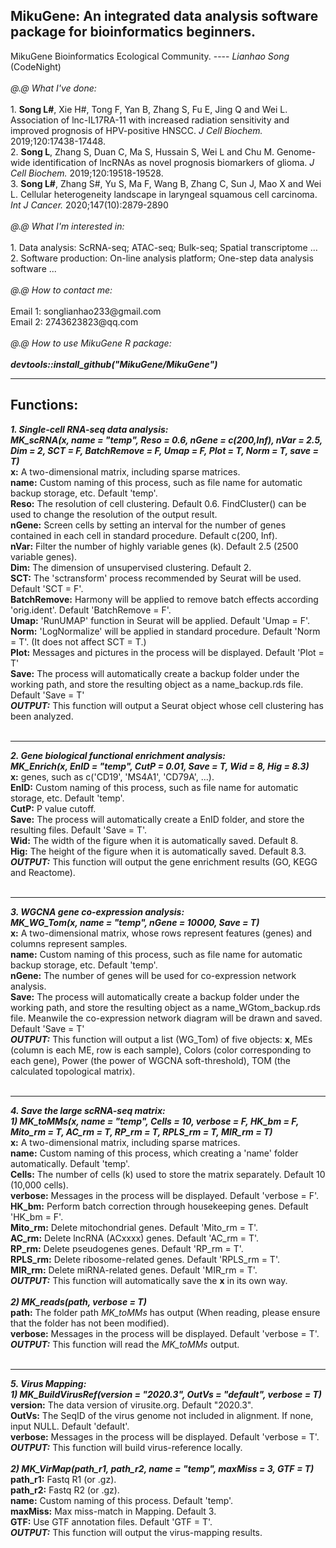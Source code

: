 <h2>MikuGene: An integrated data analysis software package for bioinformatics beginners.</h2>
MikuGene Bioinformatics Ecological Community. ---- <i>Lianhao Song</i> (CodeNight)<br>
<br>
<i>@.@ What I've done:</i><br>
<br>
1. <b>Song L#</b>, Xie H#, Tong F, Yan B, Zhang S, Fu E, Jing Q and Wei L. Association of lnc-IL17RA-11 with increased radiation sensitivity and improved prognosis of HPV-positive HNSCC. <i>J Cell Biochem.</i> 2019;120:17438-17448.<br>
2. <b>Song L</b>, Zhang S, Duan C, Ma S, Hussain S, Wei L and Chu M. Genome-wide identification of lncRNAs as novel prognosis biomarkers of glioma. <i>J Cell Biochem.</i> 2019;120:19518-19528.<br>
3. <b>Song L#</b>, Zhang S#, Yu S, Ma F, Wang B, Zhang C, Sun J, Mao X and Wei L. Cellular heterogeneity landscape in laryngeal squamous cell carcinoma. <i>Int J Cancer.</i> 2020;147(10):2879-2890<br>
<br>
<i>@.@ What I'm interested in:</i><br>
<br>
1. Data analysis: ScRNA-seq; ATAC-seq; Bulk-seq; Spatial transcriptome ... <br>
2. Software production: On-line analysis platform; One-step data analysis software ... <br>
<br>
<i>@.@ How to contact me:</i><br>
<br>
Email 1: songlianhao233@gmail.com <br>
Email 2: 2743623823@qq.com <br>
<br>
<i>@.@ How to use MikuGene R package:</i><br>
<br>
<b><i>devtools::install_github("MikuGene/MikuGene")</i></b>
<br><hr>

<h2>Functions:</h2>
<b><i>1. Single-cell RNA-seq data analysis:</i></b><br>
<b><i>MK_scRNA(x, name = "temp", Reso = 0.6, nGene = c(200,Inf), nVar = 2.5, Dim = 2, SCT = F, BatchRemove = F, Umap = F, Plot = T, Norm = T, save = T)</i></b><br>
 <b>x:</b> A two-dimensional matrix, including sparse matrices.<br>
 <b>name:</b> Custom naming of this process, such as file name for automatic backup storage, etc. Default 'temp'.<br>
 <b>Reso:</b> The resolution of cell clustering. Default 0.6. FindCluster() can be used to change the resolution of the output result.<br>
 <b>nGene:</b> Screen cells by setting an interval for the number of genes contained in each cell in standard procedure. Default c(200, Inf).<br>
 <b>nVar:</b> Filter the number of highly variable genes (k). Default 2.5 (2500 variable genes).<br>
 <b>Dim:</b> The dimension of unsupervised clustering. Default 2.<br>
 <b>SCT:</b> The 'sctransform' process recommended by Seurat will be used. Default 'SCT = F'.<br>
 <b>BatchRemove:</b> Harmony will be applied to remove batch effects according 'orig.ident'. Default 'BatchRemove = F'.<br>
 <b>Umap:</b> 'RunUMAP' function in Seurat will be applied. Default 'Umap = F'.<br>
 <b>Norm:</b> 'LogNormalize' will be applied in standard procedure. Default 'Norm = T'. (It does not affect SCT = T.)<br>
 <b>Plot:</b> Messages and pictures in the process will be displayed. Default 'Plot = T'<br>
 <b>Save:</b> The process will automatically create a backup folder under the working path, and store the resulting object as a name_backup.rds file. Default 'Save = T'<br>
 <b><i>OUTPUT:</i></b> This function will output a Seurat object whose cell clustering has been analyzed.<br>
 <br><hr>
<b><i>2. Gene biological functional enrichment analysis:</i></b><br>
<b><i>MK_Enrich(x, EnID = "temp", CutP = 0.01, Save = T, Wid = 8, Hig = 8.3)</i></b><br>
 <b>x:</b> genes, such as c('CD19', 'MS4A1', 'CD79A', ...).<br>
 <b>EnID:</b> Custom naming of this process, such as file name for automatic storage, etc. Default 'temp'.<br>
 <b>CutP:</b> P value cutoff.<br>
 <b>Save:</b> The process will automatically create a EnID folder, and store the resulting files. Default 'Save = T'.<br>
 <b>Wid:</b> The width of the figure when it is automatically saved. Default 8.<br>
 <b>Hig:</b> The height of the figure when it is automatically saved. Default 8.3.<br>
 <b><i>OUTPUT:</i></b> This function will output the gene enrichment results (GO, KEGG and Reactome).<br>
 <br><hr>
<b><i>3. WGCNA gene co-expression analysis:</i></b><br>
<b><i>MK_WG_Tom(x, name = "temp", nGene = 10000, Save = T)</i></b><br>
 <b>x:</b> A two-dimensional matrix, whose rows represent features (genes) and columns represent samples.<br>
 <b>name:</b> Custom naming of this process, such as file name for automatic backup storage, etc. Default 'temp'.<br>
 <b>nGene:</b> The number of genes will be used for co-expression network analysis.<br>
 <b>Save:</b> The process will automatically create a backup folder under the working path, and store the resulting object as a name_WGtom_backup.rds file. Meanwile the co-expression network diagram will be drawn and saved. Default 'Save = T'<br>
 <b><i>OUTPUT:</i></b> This function will output a list (WG_Tom) of five objects: <b>x</b>, MEs (column is each ME, row is each sample), Colors (color corresponding to each gene), Power (the power of WGCNA soft-threshold), TOM (the calculated topological matrix).<br>
 <br><hr>
<b><i>4. Save the large scRNA-seq matrix:</i></b><br>
<b><i>1) MK_toMMs(x, name = "temp", Cells = 10, verbose = F, HK_bm = F, Mito_rm = T, AC_rm = T, RP_rm = T, RPLS_rm = T, MIR_rm = T)</i></b><br>
 <b>x:</b> A two-dimensional matrix, including sparse matrices.<br>
 <b>name:</b> Custom naming of this process, which creating a 'name' folder automatically. Default 'temp'.<br>
 <b>Cells:</b> The number of cells (k) used to store the matrix separately. Default 10 (10,000 cells).<br>
 <b>verbose:</b> Messages in the process will be displayed. Default 'verbose = F'.<br>
 <b>HK_bm:</b> Perform batch correction through housekeeping genes. Default 'HK_bm = F'.<br>
 <b>Mito_rm:</b> Delete mitochondrial genes. Default 'Mito_rm = T'.<br>
 <b>AC_rm:</b> Delete lncRNA (ACxxxx) genes. Default 'AC_rm = T'.<br>
 <b>RP_rm:</b> Delete pseudogenes genes. Default 'RP_rm = T'.<br>
 <b>RPLS_rm:</b> Delete ribosome-related genes. Default 'RPLS_rm = T'.<br>
 <b>MIR_rm:</b> Delete miRNA-related genes. Default 'MIR_rm = T'.<br>
 <b><i>OUTPUT:</i></b> This function will automatically save the <b>x</b> in its own way.<br>
 <br>
<b><i>2) MK_reads(path, verbose = T)</i></b><br>
 <b>path:</b> The folder path <i>MK_toMMs</i> has output (When reading, please ensure that the folder has not been modified).<br>
 <b>verbose:</b> Messages in the process will be displayed. Default 'verbose = T'.<br>
 <b><i>OUTPUT:</i></b> This function will read the <i>MK_toMMs</i> output.<br>
 <br><hr>
<b><i>5. Virus Mapping:</i></b><br>
<b><i>1) MK_BuildVirusRef(version = "2020.3", OutVs = "default", verbose = T)</i></b><br>
 <b>version:</b> The data version of virusite.org. Default "2020.3".<br>
 <b>OutVs:</b> The SeqID of the virus genome not included in alignment. If none, input NULL. Default 'default'.<br>
 <b>verbose:</b> Messages in the process will be displayed. Default 'verbose = T'.<br>
 <b><i>OUTPUT:</i></b> This function will build virus-reference locally.<br>
 <br>
<b><i>2) MK_VirMap(path_r1, path_r2, name = "temp", maxMiss = 3, GTF = T)</i></b><br>
 <b>path_r1:</b> Fastq R1 (or .gz).<br>
 <b>path_r2:</b> Fastq R2 (or .gz).<br>
 <b>name:</b> Custom naming of this process. Default 'temp'.<br>
 <b>maxMiss:</b> Max miss-match in Mapping. Default 3.<br>
 <b>GTF:</b> Use GTF annotation files. Default 'GTF = T'.<br>
 <b><i>OUTPUT:</i></b> This function will output the virus-mapping results.<br>
